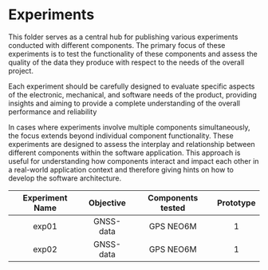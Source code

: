 # Experiments

This folder serves as a central hub for publishing various experiments conducted with different components. The primary focus of these experiments is to test the functionality of these components and assess the quality of the data they produce with respect to the needs of the overall project. 

Each experiment should be carefully designed to evaluate specific aspects of the electronic, mechanical, and software needs of the product, providing insights and aiming to provide a complete understanding of the overall performance and reliability 

In cases where experiments involve multiple components simultaneously, the focus extends beyond individual component functionality. These experiments are designed to assess the interplay and relationship between different components within the software application. This approach is useful for understanding how components interact and impact each other in a real-world application context and therefore giving hints on how to develop the software architecture. 

| Experiment Name  | Objective       | Components tested |Prototype |
|:----------------:|:-----------:    |:-----------------:|:--------:|
|       exp01      | GNSS-data       | GPS NEO6M         |    1     |
|       exp02      | GNSS-data       | GPS NEO6M         |    1     |